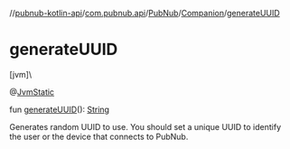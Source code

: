 //[pubnub-kotlin-api](../../../../index.md)/[com.pubnub.api](../../index.md)/[PubNub](../index.md)/[Companion](index.md)/[generateUUID](generate-u-u-i-d.md)

# generateUUID

[jvm]\

@[JvmStatic](https://kotlinlang.org/api/latest/jvm/stdlib/kotlin-stdlib/kotlin.jvm/-jvm-static/index.html)

fun [generateUUID](generate-u-u-i-d.md)(): [String](https://kotlinlang.org/api/latest/jvm/stdlib/kotlin-stdlib/kotlin/-string/index.html)

Generates random UUID to use. You should set a unique UUID to identify the user or the device that connects to PubNub.
